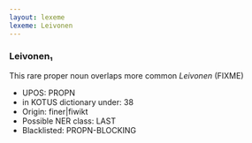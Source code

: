 ```yaml
---
layout: lexeme
lexeme: Leivonen
---
```


###  Leivonen₁

This rare proper noun overlaps more common *Leivonen* (FIXME)
* UPOS:  PROPN
* in KOTUS dictionary under:  38
* Origin:  finer|fiwikt
* Possible NER class:  LAST
* Blacklisted:  PROPN-BLOCKING

